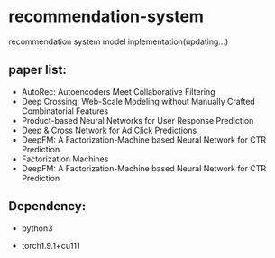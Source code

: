 # recommendation-system

recommendation system model inplementation(updating...)

## paper list:

- AutoRec: Autoencoders Meet Collaborative Filtering
- Deep Crossing: Web-Scale Modeling without Manually Crafted Combinatorial Features
- Product-based Neural Networks for User Response Prediction
- Deep & Cross Network for Ad Click Predictions
- DeepFM: A Factorization-Machine based Neural Network for CTR Prediction
- Factorization Machines
- DeepFM: A Factorization-Machine based Neural Network for CTR Prediction

## Dependency:

- python3

- torch1.9.1+cu111